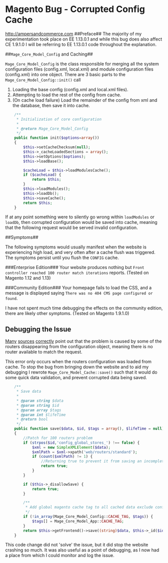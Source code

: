 # Magento Bug - Corrupted Config Cache 

http://ampersandcommerce.com 
##Preface##
The majority of my experimentation took place on EE 1.13.0.1 and while this bug does also affect CE 1.9.1.0 I will be referring to EE 1.13.0.1 code throughout the explanation.

##`Mage_Core_Model_Config` and Caching##

`Mage_Core_Model_Config` is the class responsible for merging all the system configuration files (config.xml, local.xml) and module configuration files (config.xml) into one object. There are 3 basic parts to the `Mage_Core_Model_Config::init()` call

1. Loading the base config (config.xml and local.xml files).
2. Attempting to load the rest of the config from cache.
3. (On cache load failure) Load the remainder of the config from xml and the database, then save it into cache.

```php
    /**
     * Initialization of core configuration
     *
     * @return Mage_Core_Model_Config
     */
    public function init($options=array())
    {
        $this->setCacheChecksum(null);
        $this->_cacheLoadedSections = array();
        $this->setOptions($options);
        $this->loadBase();

        $cacheLoad = $this->loadModulesCache();
        if ($cacheLoad) {
            return $this;
        }
        $this->loadModules();
        $this->loadDb();
        $this->saveCache();
        return $this;
    }
```

If at any point something were to silently go wrong within `loadModules` or `loadDb`, then corrupted configuration would be saved into cache, meaning that the following request would be served invalid configuration.

##Symptoms##

The following symptoms would usually manifest when the website is experiencing high load, and very often after a cache flush was triggered. The symptoms persist until you flush the `CONFIG` cache.

###Enterprise Edition###
Your website produces nothing but `Front controller reached 100 router match iterations` reports. (Tested on Magento 1.12 and 1.13)

###Community Edition###
Your homepage fails to load the CSS, and a message is displayed saying `There was no 404 CMS page configured or found`. 

I have not spent much time debugging the effects on the community edition, there are likely other symptoms. (Tested on Magento 1.9.1.0)

## Debugging the Issue ##

[Many](http://tutorialmagento.com/fixing-front-controller-reached-100-router-match-iterations) [sources](http://www.magestore.com/magento/magento-front-controller-reached-100-router-match-iterations-error.html) [correctly](http://stackoverflow.com/questions/6262129/magento-front-controller-reached-100-router-match-iterations-error) point out that the problem is caused by some of the routers disappearing from the configuration object, meaning there is no router available to match the request.

This error only occurs when the routers configuration was loaded from cache. To stop the bug from bringing down the website and to aid my debugging I rewrote `Mage_Core_Model_Cache::save()` such that it would do some quick data validation, and prevent corrupted data being saved.

```php
    /**
     * Save data
     *
     * @param string $data
     * @param string $id
     * @param array $tags
     * @param int $lifeTime
     * @return bool
     */
    public function save($data, $id, $tags = array(), $lifeTime = null)
    {
        //Patch for 100 routers problem
        if (strpos($id,'config_global_stores_') !== false) {
            $xml = new SimpleXMLElement($data);
            $xmlPath = $xml->xpath('web/routers/standard');
            if (count($xmlPath) != 1) {
                //Returning true to prevent it from saving an incomplete cache entry
                return true;
            }
        }

        if ($this->_disallowSave) {
            return true;
        }

        /**
         * Add global magento cache tag to all cached data exclude config cache
         */
        if (!in_array(Mage_Core_Model_Config::CACHE_TAG, $tags)) {
            $tags[] = Mage_Core_Model_App::CACHE_TAG;
        }
        return $this->getFrontend()->save((string)$data, $this->_id($id), $this->_tags($tags), $lifeTime);
    }
```

This code change did not 'solve' the issue, but it did stop the website crashing so much. It was also useful as a point of debugging, as I now had a place from which I could monitor and log the issue.
